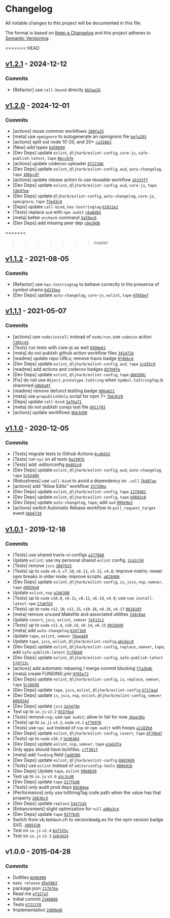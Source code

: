 # Changelog

All notable changes to this project will be documented in this file.

The format is based on [Keep a Changelog](https://keepachangelog.com/en/1.0.0/)
and this project adheres to [Semantic Versioning](https://semver.org/spec/v2.0.0.html).

<<<<<<< HEAD
## [v1.2.1](https://github.com/inspect-js/is-boolean-object/compare/v1.2.0...v1.2.1) - 2024-12-12

### Commits

- [Refactor] use `call-bound` directly [`bb5aa26`](https://github.com/inspect-js/is-boolean-object/commit/bb5aa266f9da864b59f58f1f61d807268f00e227)

## [v1.2.0](https://github.com/inspect-js/is-boolean-object/compare/v1.1.2...v1.2.0) - 2024-12-01

### Commits

- [actions] reuse common workflows [`380fa25`](https://github.com/inspect-js/is-boolean-object/commit/380fa254d963699ba7e1b7bfaee3cd4c50142f1a)
- [meta] use `npmignore` to autogenerate an npmignore file [`befa203`](https://github.com/inspect-js/is-boolean-object/commit/befa203ffa0e94c70d5b35aae407ea93e0bbc117)
- [actions] split out node 10-20, and 20+ [`ca31663`](https://github.com/inspect-js/is-boolean-object/commit/ca31663ef1e4195ffeef125fb337c5e58bf878ca)
- [New] add types [`6d58609`](https://github.com/inspect-js/is-boolean-object/commit/6d58609867b97b832ff5e73941b4164f0a9a78ec)
- [Dev Deps] update `eslint`, `@ljharb/eslint-config`, `core-js`, `safe-publish-latest`, `tape` [`06cc67e`](https://github.com/inspect-js/is-boolean-object/commit/06cc67eed7647dc9094611f03bd2802fb3695e37)
- [actions] update codecov uploader [`0722346`](https://github.com/inspect-js/is-boolean-object/commit/0722346b425c46e50864d76507c3d3a97678273b)
- [Dev Deps] update `eslint`, `@ljharb/eslint-config`, `aud`, `auto-changelog`, `tape` [`100acdf`](https://github.com/inspect-js/is-boolean-object/commit/100acdf9405f8496bdc71b7c383ab9e2119560af)
- [actions] update rebase action to use reusable workflow [`26333ff`](https://github.com/inspect-js/is-boolean-object/commit/26333ffc7bf92b7d751a68721cd7b27f8c59a250)
- [Dev Deps] update `eslint`, `@ljharb/eslint-config`, `aud`, `core-js`, `tape` [`fde97ee`](https://github.com/inspect-js/is-boolean-object/commit/fde97eed23a8caa95beaa6fc710adf9526b99155)
- [Dev Deps] update `@ljharb/eslint-config`, `auto-changelog`, `core-js`, `npmignore`, `tape` [`f5ed3c8`](https://github.com/inspect-js/is-boolean-object/commit/f5ed3c8b871451b5dac2f11e16ba3e35e5fdf82e)
- [Deps] update `call-bind`, `has-tostringtag` [`61912e2`](https://github.com/inspect-js/is-boolean-object/commit/61912e211369447287c5cbba952303e1897440bf)
- [Tests] replace `aud` with `npm audit` [`c6a0db5`](https://github.com/inspect-js/is-boolean-object/commit/c6a0db56cb39bd99255589c13c2dc3dde922c755)
- [meta] better `eccheck` command [`3a59ec6`](https://github.com/inspect-js/is-boolean-object/commit/3a59ec6a40479dd4d742531042797e2b79acb898)
- [Dev Deps] add missing peer dep [`c0e10db`](https://github.com/inspect-js/is-boolean-object/commit/c0e10db845b7e7329e6347d9de5fe0190276433c)

=======
>>>>>>> master
## [v1.1.2](https://github.com/inspect-js/is-boolean-object/compare/v1.1.1...v1.1.2) - 2021-08-05

### Commits

- [Refactor] use `has-tostringtag` to behave correctly in the presence of symbol shams [`6d319ea`](https://github.com/inspect-js/is-boolean-object/commit/6d319eac0ba237f7ba440a1fc4b32d007b1b0cf3)
- [Dev Deps] update `auto-changelog`, `core-js`, `eslint`, `tape` [`4f85bef`](https://github.com/inspect-js/is-boolean-object/commit/4f85bef244f8fdd9ab99db0afe0b8fa00c853709)

## [v1.1.1](https://github.com/inspect-js/is-boolean-object/compare/v1.1.0...v1.1.1) - 2021-05-07

### Commits

- [actions] use `node/install` instead of `node/run`; use `codecov` action [`7201c41`](https://github.com/inspect-js/is-boolean-object/commit/7201c41fc1fd9d64b51716b80fc63d95064a4a59)
- [Tests] run tests with core-js as well [`9590e61`](https://github.com/inspect-js/is-boolean-object/commit/9590e6135505e2e3f69c6d8785a539fca1b1e594)
- [meta] do not publish github action workflow files [`341472b`](https://github.com/inspect-js/is-boolean-object/commit/341472bbe9855030c7eda9340ee4284244f0a4ad)
- [readme] update repo URLs; remove travis badge [`9fdbbc6`](https://github.com/inspect-js/is-boolean-object/commit/9fdbbc64b2a70ee93fcfd95fc6c94c7ec2bbedd4)
- [Dev Deps] update `eslint`, `@ljharb/eslint-config`, `aud`, `tape` [`1cd35c9`](https://github.com/inspect-js/is-boolean-object/commit/1cd35c9b9b0b4af203f20bda0d7fd60798e57f99)
- [readme] add actions and codecov badges [`03769fe`](https://github.com/inspect-js/is-boolean-object/commit/03769feb1466f03b1345882ca0e4f8cacbbce9ce)
- [Dev Deps] update `eslint`, `@ljharb/eslint-config`, `tape` [`db6598c`](https://github.com/inspect-js/is-boolean-object/commit/db6598c4cabcd0ffd2ba9b4525b53907f8b2ff1f)
- [Fix] do not use `Object.prototype.toString` when `Symbol.toStringTag` is shammed [`e0b8a9f`](https://github.com/inspect-js/is-boolean-object/commit/e0b8a9f0fc1290a0a29c75967d56bc1c17eb8d2d)
- [readme] remove defunct testling badge [`986a621`](https://github.com/inspect-js/is-boolean-object/commit/986a6217da7385f7063e1d4e4bf5be2892d00c20)
- [meta] use `prepublishOnly` script for npm 7+ [`7bb3b29`](https://github.com/inspect-js/is-boolean-object/commit/7bb3b2902008ca07af4185ca98bc41b3222d579f)
- [Deps] update `call-bind` [`3af6a71`](https://github.com/inspect-js/is-boolean-object/commit/3af6a71e1004c79567630ac9944b9f2cc184ac77)
- [meta] do not publish corejs test file [`d911f03`](https://github.com/inspect-js/is-boolean-object/commit/d911f0368b6922645d15b9e28f3ed92e1badcef4)
- [actions] update workflows [`9bb3d90`](https://github.com/inspect-js/is-boolean-object/commit/9bb3d9015f377280324b162a3062d21936707216)

## [v1.1.0](https://github.com/inspect-js/is-boolean-object/compare/v1.0.1...v1.1.0) - 2020-12-05

### Commits

- [Tests] migrate tests to Github Actions [`6cdb652`](https://github.com/inspect-js/is-boolean-object/commit/6cdb652add3c6e44c2f7fe07c5ca4c0d14ddc2c1)
- [Tests] run `nyc` on all tests [`9a33076`](https://github.com/inspect-js/is-boolean-object/commit/9a33076d14869bf5120a6ca3903bcb9a008cf2e5)
- [Tests] add .editorconfig [`bb401c0`](https://github.com/inspect-js/is-boolean-object/commit/bb401c084416b010d64e0c5a74465b37addab31f)
- [Dev Deps] update `eslint`, `@ljharb/eslint-config`, `aud`, `auto-changelog`, `tape` [`5cb2405`](https://github.com/inspect-js/is-boolean-object/commit/5cb24052ca84d840e929f05cd1fe6c03b85ec032)
- [Robustness] use `call-bind` to avoid a dependency on `.call` [`76d87ae`](https://github.com/inspect-js/is-boolean-object/commit/76d87ae74235a9995d39bcf5783c04c744c34520)
- [actions] add "Allow Edits" workflow [`337206a`](https://github.com/inspect-js/is-boolean-object/commit/337206af74bd7c340bc938ab6dc0535c08490b3d)
- [Dev Deps] update `eslint`, `@ljharb/eslint-config`, `tape` [`11f0481`](https://github.com/inspect-js/is-boolean-object/commit/11f0481efca28a241a35d384e2a302b1bcdc9a37)
- [Dev Deps] update `eslint`, `@ljharb/eslint-config`, `tape` [`b9602c8`](https://github.com/inspect-js/is-boolean-object/commit/b9602c8ca11be138722187c1fb0a5b25a57a4edc)
- [Dev Deps] update `auto-changelog`, `tape`; add `aud` [`999e9e2`](https://github.com/inspect-js/is-boolean-object/commit/999e9e224d4eec8b20fc9c3431e9ba42caad79c9)
- [actions] switch Automatic Rebase workflow to `pull_request_target` event [`bbb6728`](https://github.com/inspect-js/is-boolean-object/commit/bbb6728b9410f9d3e2d266523a477127e5e4c16f)

## [v1.0.1](https://github.com/inspect-js/is-boolean-object/compare/v1.0.0...v1.0.1) - 2019-12-18

### Commits

- [Tests] use shared travis-ci configs [`a1778b8`](https://github.com/inspect-js/is-boolean-object/commit/a1778b81ab4fe4479176de854e4e233cc441f183)
- Update `eslint`; use my personal shared `eslint` config. [`2c42c50`](https://github.com/inspect-js/is-boolean-object/commit/2c42c50a0654044b6c7e2a4ab18227e8c275464b)
- [Tests] remove `jscs` [`3807025`](https://github.com/inspect-js/is-boolean-object/commit/380702504fabc47fe22f61c4847379023d31a657)
- [Tests] up to `node` `v8.4`, `v7.10`, `v6.11`, `v5.12`, `v4.8`; improve matrix; newer npm breaks in older node; improve scripts. [`a02b986`](https://github.com/inspect-js/is-boolean-object/commit/a02b98682b285de09e2c5a895627771d6a7f552c)
- [Dev Deps] update `eslint`, `@ljharb/eslint-config`, `is`, `jscs`, `nsp`, `semver`, `tape` [`d9030a9`](https://github.com/inspect-js/is-boolean-object/commit/d9030a99b8e274c76ae5f23f31d9d085a7e25272)
- Update `eslint`, `nsp` [`a1b6388`](https://github.com/inspect-js/is-boolean-object/commit/a1b6388fabd0de51a02c567953826344ef05890c)
- [Tests] up to `node` `v10.0`, `v9.11`, `v8.11`, `v6.14`, `v4.9`; use `nvm install-latest-npm` [`17a0fd3`](https://github.com/inspect-js/is-boolean-object/commit/17a0fd391e32635ec3434baca0d062f8abeeb592)
- [Tests] up to `node` `v12.10`, `v11.15`, `v10.16`, `v8.16`, `v6.17` [`0b1818f`](https://github.com/inspect-js/is-boolean-object/commit/0b1818fdcaebc6133e515dfe3b5a8930b38999b5)
- [meta] remove unused Makefile and associated utilities [`33dc0ae`](https://github.com/inspect-js/is-boolean-object/commit/33dc0ae35a03e91f81b1bb3db5ba763dacadbfa2)
- Update `covert`, `jscs`, `eslint`, `semver` [`7e513c1`](https://github.com/inspect-js/is-boolean-object/commit/7e513c12998a651c14f62b3ecfb7215a5cc5ee8f)
- [Tests] up to `node` `v11.4`, `v10.14`, `v8.14`, `v6.15` [`992b849`](https://github.com/inspect-js/is-boolean-object/commit/992b84933760e0fe6ba2cee74ad7fff507f28128)
- [meta] add `auto-changelog` [`63d71b8`](https://github.com/inspect-js/is-boolean-object/commit/63d71b8beb9aeb77cab3d2db2cf643f1b8b1a55c)
- Update `tape`, `eslint`, `semver` [`76aea69`](https://github.com/inspect-js/is-boolean-object/commit/76aea699fb315ac460799182d707c388b4a4e017)
- Update `tape`, `jscs`, `eslint`, `@ljharb/eslint-config` [`a6cbec0`](https://github.com/inspect-js/is-boolean-object/commit/a6cbec09940b6f2c7cf366526a94c0c4756508f5)
- [Dev Deps] update `eslint`, `@ljharb/eslint-config`, `replace`, `semver`, `tape`; add `safe-publish-latest` [`7cf6bb0`](https://github.com/inspect-js/is-boolean-object/commit/7cf6bb05ba7bac504df680dd9ca625fba6dccb5a)
- [Dev Deps] update `eslint`, `@ljharb/eslint-config`, `safe-publish-latest` [`57d713c`](https://github.com/inspect-js/is-boolean-object/commit/57d713cca2ccbbbf1da1142ee5e8236d12551f76)
- [actions] add automatic rebasing / merge commit blocking [`f7a2bdb`](https://github.com/inspect-js/is-boolean-object/commit/f7a2bdb905e07d75c65593359f81bfeda9fe9826)
- [meta] create FUNDING.yml [`9765e73`](https://github.com/inspect-js/is-boolean-object/commit/9765e738cccdd5ff6c89b21324119a2bf4064fbd)
- [Dev Deps] update `eslint`, `@ljharb/eslint-config`, `is`, `replace`, `semver`, `tape` [`5c16b56`](https://github.com/inspect-js/is-boolean-object/commit/5c16b56a5a2d36c6a70c1bd396b3a6c931f655db)
- [Dev Deps] update `tape`, `jscs`, `eslint`, `@ljharb/eslint-config` [`5717aad`](https://github.com/inspect-js/is-boolean-object/commit/5717aadd8b0e8c76ccb194d1845ad8cc120f29c6)
- [Dev Deps] update `is`, `jscs`, `nsp`, `eslint`, `@ljharb/eslint-config`, `semver` [`80b924d`](https://github.com/inspect-js/is-boolean-object/commit/80b924dd270188e1e928f4141078bee14d810e9b)
- [Dev Deps] update `jscs` [`2e5479e`](https://github.com/inspect-js/is-boolean-object/commit/2e5479e56b6d33288582cfe8c254ca081e79500c)
- Test up to `io.js` `v2.2` [`93379a4`](https://github.com/inspect-js/is-boolean-object/commit/93379a4b48ba719113006ab08bbe6679c8a27293)
- [Tests] remove `nsp`; use `npm audit`; allow to fail for now [`36ae30a`](https://github.com/inspect-js/is-boolean-object/commit/36ae30acffe4a892ea0882a793b8a90f09d08fdf)
- [Tests] up to `io.js` `v3.3`, `node` `v4.1` [`ef76976`](https://github.com/inspect-js/is-boolean-object/commit/ef76976db22f2867fca2ee377fdbc9da81f0d142)
- [Tests] use `npx aud` instead of `nsp` or `npm audit` with hoops [`a1182bd`](https://github.com/inspect-js/is-boolean-object/commit/a1182bd99e5d31e113107241f0d697e71b27bf7b)
- [Dev Deps] update `eslint`, `@ljharb/eslint-config`, `covert`, `tape` [`4f79b47`](https://github.com/inspect-js/is-boolean-object/commit/4f79b474f0643fd2c9dbc863949a61cf01255b6f)
- [Tests] up to `node` `v10.3` [`5e96464`](https://github.com/inspect-js/is-boolean-object/commit/5e96464fc08eacc45f5f58fe7800ddbc45e40cea)
- [Dev Deps] update `eslint`, `nsp`, `semver`, `tape` [`e1eb3fa`](https://github.com/inspect-js/is-boolean-object/commit/e1eb3fad8bad65140db3bd2381bb3bea6a9c6242)
- Only apps should have lockfiles. [`c7f301f`](https://github.com/inspect-js/is-boolean-object/commit/c7f301ff368f9e04f7f64a2ce9b6ae1aec803e69)
- [meta] add `funding` field [`fad0366`](https://github.com/inspect-js/is-boolean-object/commit/fad03662becea5db7cef29d816d173ad771be86a)
- [Dev Deps] update `eslint`, `@ljharb/eslint-config` [`80d39d9`](https://github.com/inspect-js/is-boolean-object/commit/80d39d90205d3bb564acb80b0625e90c267347fd)
- [Tests] use `eclint` instead of `editorconfig-tools` [`980e91b`](https://github.com/inspect-js/is-boolean-object/commit/980e91b186a728f77366ba16b7bebc813b9cc3b0)
- [Dev Deps] Update `tape`, `eslint` [`9960830`](https://github.com/inspect-js/is-boolean-object/commit/9960830876a3672686c569fde3d43bb7983955f1)
- Test up to `io.js` `v3.0` [`a3c3cd0`](https://github.com/inspect-js/is-boolean-object/commit/a3c3cd087d7fcefbf4f3525c05f4cee3b6e5b0ef)
- [Dev Deps] update `tape` [`217fbd6`](https://github.com/inspect-js/is-boolean-object/commit/217fbd6bb2989f9304ad95cd49697da7fe03b8d5)
- [Tests] only audit prod deps [`89284ee`](https://github.com/inspect-js/is-boolean-object/commit/89284ee17dce1d044df0ca9e006072f25742bbaf)
- [Performance] only use toStringTag code path when the value has that property [`2863bc5`](https://github.com/inspect-js/is-boolean-object/commit/2863bc5b72680f05ace8e66fddcf48966b942d55)
- [Dev Deps] update `replace` [`53e72a5`](https://github.com/inspect-js/is-boolean-object/commit/53e72a5ceca5b3a82e6407829f9227df9df6d329)
- [Enhancement] slight optimization for `null` [`a90a3c4`](https://github.com/inspect-js/is-boolean-object/commit/a90a3c4464d0300e23384d96fb4281b55b7fd723)
- [Dev Deps] update `tape` [`9377bd5`](https://github.com/inspect-js/is-boolean-object/commit/9377bd5110e99d8ec550f24ef3f6ead62a8f1f50)
- Switch from vb.teelaun.ch to versionbadg.es for the npm version badge SVG. [`3085530`](https://github.com/inspect-js/is-boolean-object/commit/30855304841854f79e406372f524efe4bc7d8c04)
- Test on `io.js` `v2.4` [`8af335c`](https://github.com/inspect-js/is-boolean-object/commit/8af335ca82a0eeba4a0a593775e4caf744834ec4)
- Test on `io.js` `v2.3` [`1eb3424`](https://github.com/inspect-js/is-boolean-object/commit/1eb3424bef528551f5c99a754281a51d92e40ab1)

## v1.0.0 - 2015-04-28

### Commits

- Dotfiles [`6b9b998`](https://github.com/inspect-js/is-boolean-object/commit/6b9b998bb238a32d4829c9f9bf274e5ca15023ee)
- `make release` [`d5e50b3`](https://github.com/inspect-js/is-boolean-object/commit/d5e50b33a3cd8d8abe7de8ae36e2944c24ce76ba)
- package.json [`117676a`](https://github.com/inspect-js/is-boolean-object/commit/117676a48609e636d4257c1b35c695ff20939211)
- Read me [`ef327a7`](https://github.com/inspect-js/is-boolean-object/commit/ef327a74c7f73e64cfa3c20a9620ef7accf8b762)
- Initial commit [`2346886`](https://github.com/inspect-js/is-boolean-object/commit/2346886252b9637c1af6851a3fc2cbc98bc986aa)
- Tests [`67211f8`](https://github.com/inspect-js/is-boolean-object/commit/67211f8bff1a49e5df219935765b83573c097353)
- Implementation [`2d88bd6`](https://github.com/inspect-js/is-boolean-object/commit/2d88bd6e1ef0f07f5a639775eb89f3b78e12eb65)
